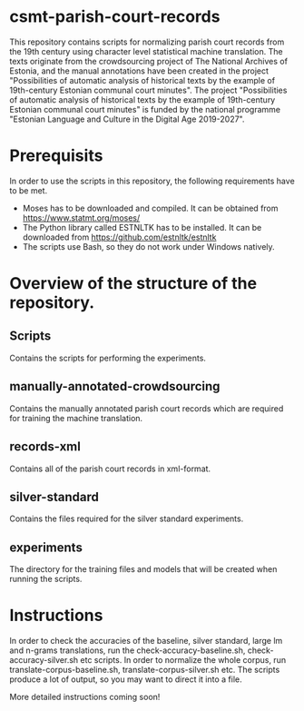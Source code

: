 # csmt-parish-court-records
This repository contains scripts for normalizing parish court records from the 19th century using character level statistical machine translation.
The texts originate from the crowdsourcing project of The National
Archives of Estonia, and the manual annotations have been created in
the project "Possibilities of automatic analysis of historical texts
by the example of 19th-century Estonian communal court minutes". The
project "Possibilities of automatic analysis of historical texts by
the example of 19th-century Estonian communal court minutes" is funded
by the national programme "Estonian Language and Culture in the
Digital Age 2019-2027".

# Prerequisits
In order to use the scripts in this repository, the following requirements have to be met.
* Moses has to be downloaded and compiled.
It can be obtained from https://www.statmt.org/moses/ 
* The Python library called ESTNLTK has to be installed.
It can be downloaded from https://github.com/estnltk/estnltk
* The scripts use Bash, so they do not work under Windows natively.

# Overview of the structure of the repository.
## Scripts
Contains the scripts for performing the experiments.
## manually-annotated-crowdsourcing
Contains the manually annotated parish court records which are required for training the machine translation.

## records-xml
Contains all of the parish court records in xml-format.

## silver-standard
Contains the files required for the silver standard experiments.

## experiments
The directory for the training files and models that will be created when running the scripts.

# Instructions
In order to check the accuracies of the baseline, silver standard, large lm and n-grams translations, run the check-accuracy-baseline.sh, check-accuracy-silver.sh etc scripts.
In order to normalize the whole corpus, run translate-corpus-baseline.sh, translate-corpus-silver.sh etc.
The scripts produce a lot of output, so you may want to direct it into a file.

More detailed instructions coming soon!   
